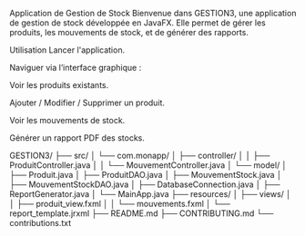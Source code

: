 Application de Gestion de Stock
Bienvenue dans GESTION3, une application de gestion de stock développée en JavaFX.
Elle permet de gérer les produits, les mouvements de stock, et de générer des rapports.

Utilisation
Lancer l'application.

Naviguer via l’interface graphique :

Voir les produits existants.

Ajouter / Modifier / Supprimer un produit.

Voir les mouvements de stock.

Générer un rapport PDF des stocks.

GESTION3/ ├── src/ │ └── com.monapp/ │ ├── controller/ │ │ ├── ProduitController.java │ │ └── MouvementController.java │ └── model/ │ ├── Produit.java │ ├── ProduitDAO.java │ ├── MouvementStock.java │ ├── MouvementStockDAO.java │ ├── DatabaseConnection.java │ ├── ReportGenerator.java │ └── MainApp.java ├── resources/ │ ├── views/ │ │ ├── produit_view.fxml │ │ └── mouvements.fxml │ └── report_template.jrxml ├── README.md ├── CONTRIBUTING.md └── contributions.txt
